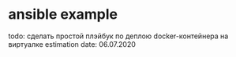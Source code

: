 # ansible example

todo: сделать простой плэйбук по деплою docker-контейнера на виртуалке
estimation date: 06.07.2020